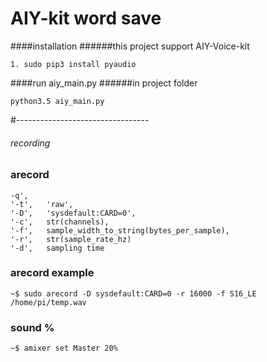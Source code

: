 
# AIY-kit word save

####installation
######this project support AIY-Voice-kit

```angular2html
1. sudo pip3 install pyaudio
```

####run aiy_main.py
######in project folder
```angular2html
python3.5 aiy_main.py
```








#---------------------------------
###### recording

### arecord
```
-q',
'-t',   'raw',
'-D',   'sysdefault:CARD=0',
'-c',   str(channels),
'-f',   sample_width_to_string(bytes_per_sample),
'-r',   str(sample_rate_hz)
'-d',   sampling time
```

### arecord example
```
~$ sudo arecord -D sysdefault:CARD=0 -r 16000 -f S16_LE /home/pi/temp.wav
```

### sound %
```angular2html
~$ amixer set Master 20%
```

